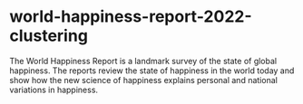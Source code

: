 # world-happiness-report-2022-clustering
The World Happiness Report is a landmark survey of the state of global happiness. The reports review the state of happiness in the world today and show how the new science of happiness explains personal and national variations in happiness.
